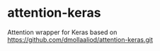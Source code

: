 # attention-keras
Attention wrapper for Keras based on https://github.com/dmollaaliod/attention-keras.git
